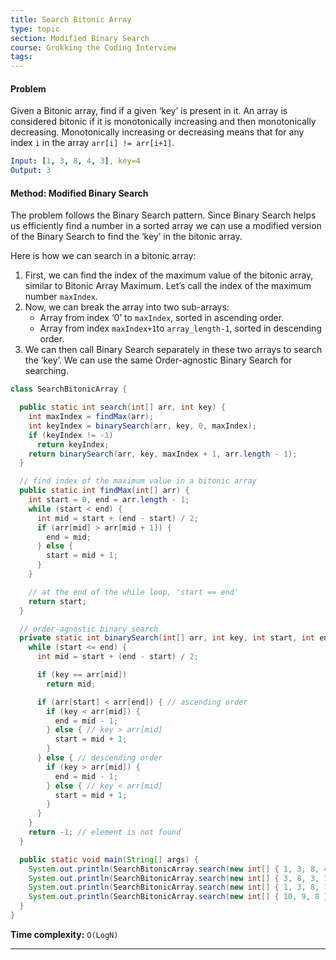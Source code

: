 ```yaml
---
title: Search Bitonic Array
type: topic
section: Modified Binary Search
course: Grokking the Coding Interview
tags:
---
```

#### Problem
Given a Bitonic array, find if a given ‘key’ is present in it. An array is considered bitonic if it is monotonically increasing and then monotonically decreasing. Monotonically increasing or decreasing means that for any index `i` in the array `arr[i] != arr[i+1]`.
```yml
Input: [1, 3, 8, 4, 3], key=4
Output: 3
```

#### Method: Modified Binary Search
The problem follows the Binary Search pattern. Since Binary Search helps us efficiently find a number in a sorted array we can use a modified version of the Binary Search to find the ‘key’ in the bitonic array.

Here is how we can search in a bitonic array:
1. First, we can find the index of the maximum value of the bitonic array, similar to Bitonic Array Maximum. Let’s call the index of the maximum number `maxIndex`.
1. Now, we can break the array into two sub-arrays:
    - Array from index ‘0’ to `maxIndex`, sorted in ascending order.
    - Array from index `maxIndex+1`to `array_length-1`, sorted in descending order.
1. We can then call Binary Search separately in these two arrays to search the ‘key’. We can use the same Order-agnostic Binary Search for searching.

```java
class SearchBitonicArray {

  public static int search(int[] arr, int key) {
    int maxIndex = findMax(arr);
    int keyIndex = binarySearch(arr, key, 0, maxIndex);
    if (keyIndex != -1)
      return keyIndex;
    return binarySearch(arr, key, maxIndex + 1, arr.length - 1);
  }

  // find index of the maximum value in a bitonic array
  public static int findMax(int[] arr) {
    int start = 0, end = arr.length - 1;
    while (start < end) {
      int mid = start + (end - start) / 2;
      if (arr[mid] > arr[mid + 1]) {
        end = mid;
      } else {
        start = mid + 1;
      }
    }

    // at the end of the while loop, 'start == end'
    return start;
  }

  // order-agnostic binary search
  private static int binarySearch(int[] arr, int key, int start, int end) {
    while (start <= end) {
      int mid = start + (end - start) / 2;

      if (key == arr[mid])
        return mid;

      if (arr[start] < arr[end]) { // ascending order
        if (key < arr[mid]) {
          end = mid - 1;
        } else { // key > arr[mid]
          start = mid + 1;
        }
      } else { // descending order        
        if (key > arr[mid]) {
          end = mid - 1;
        } else { // key < arr[mid]
          start = mid + 1;
        }
      }
    }
    return -1; // element is not found
  }

  public static void main(String[] args) {
    System.out.println(SearchBitonicArray.search(new int[] { 1, 3, 8, 4, 3 }, 4));
    System.out.println(SearchBitonicArray.search(new int[] { 3, 8, 3, 1 }, 8));
    System.out.println(SearchBitonicArray.search(new int[] { 1, 3, 8, 12 }, 12));
    System.out.println(SearchBitonicArray.search(new int[] { 10, 9, 8 }, 10));
  }
}
```
**Time complexity:** `O(LogN)`


---